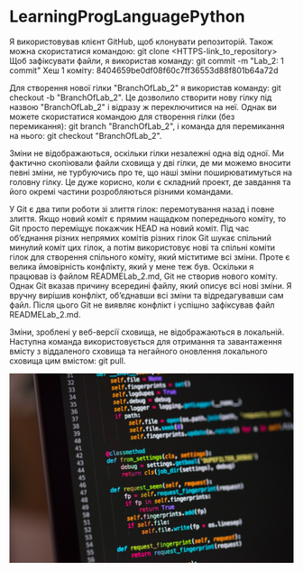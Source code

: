 # LearningProgLanguagePython

Я використовував клієнт GitHub, щоб клонувати репозиторій.
Також можна скористатися командою: git clone <HTTPS-link_to_repository>
Щоб зафіксувати файли, я використав команду: git commit -m "Lab_2: 1 commit"
Хеш 1 коміту: 8404659be0df08f60c7ff36553d88f801b64a72d


Для створення нової гілки "BranchOfLab_2" я використав команду: git checkout -b "BranchOfLab_2".
Це дозволило створити нову гілку під назвою "BranchOfLab_2" і відразу ж переключитися на неї.
Однак ви можете скористатися командою для створення гілки (без перемикання): git branch "BranchOfLab_2",
і команда для перемикання на нього: git checkout "BranchOfLab_2".


Зміни не відображаються, оскільки гілки незалежні одна від одної.
Ми фактично скопіювали файли сховища у дві гілки,
де ми можемо вносити певні зміни, не турбуючись про те, що наші зміни поширюватимуться на головну гілку.
Це дуже корисно, коли є складний проект, де завдання та його окремі частини розробляються різними командами.


У Git є два типи роботи зі злиття гілок: перемотування назад і повне злиття.
Якщо новий коміт є прямим нащадком попереднього коміту, то Git просто переміщує покажчик HEAD на новий коміт.
Під час об’єднання різних непрямих комітів різних гілок Git шукає спільний минулий коміт цих гілок, а потім використовує нові та спільні коміти гілок для створення спільного коміту, який міститиме всі зміни.
Проте є велика ймовірність конфлікту, який у мене теж був.
Оскільки я працював із файлом READMELab_2.md, Git не створив нового коміту.
Однак Git вказав причину всередині файлу, який описує всі нові зміни.
Я вручну вирішив конфлікт, об’єднавши всі зміни та відредагувавши сам файл.
Після цього Git не виявляє конфлікт і успішно зафіксував файл READMELab_2.md.


Зміни, зроблені у веб-версії сховища, не відображаються в локальній.
Наступна команда використовується для отримання та завантаження вмісту з віддаленого сховища та негайного оновлення локального сховища цим вмістом: git pull.


![PythoN](https://github.com/MykolaTereshchukTR-12/LearningProgLanguagePython/blob/MaiNBrancH/Laboratory%20work%202.%20How%20to%20work%20with%20GitHub/PythoN.jpg)
